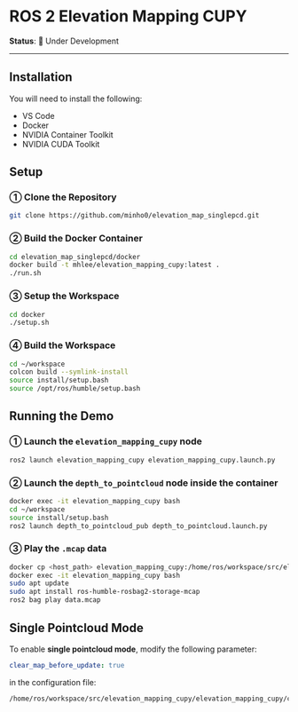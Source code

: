 # ROS 2 Elevation Mapping CUPY

**Status**: 🚧 Under Development  
<!-- ![Elevation Map in ROS 2 Humble with Gazebo ](https://github.com/user-attachments/assets/0dd9ebbe-a90d-486f-9871-81921308fab9) -->

---

## Installation

You will need to install the following:

- VS Code
- Docker
- NVIDIA Container Toolkit
- NVIDIA CUDA Toolkit

## Setup

### ① Clone the Repository

```bash
git clone https://github.com/minho0/elevation_map_singlepcd.git
```



### ② Build the Docker Container

```bash
cd elevation_map_singlepcd/docker
docker build -t mhlee/elevation_mapping_cupy:latest .
./run.sh
```



### ③ Setup the Workspace

```bash
cd docker
./setup.sh
```



### ④ Build the Workspace

```bash
cd ~/workspace
colcon build --symlink-install
source install/setup.bash
source /opt/ros/humble/setup.bash
```



## Running the Demo

### ① Launch the `elevation_mapping_cupy` node

```bash
ros2 launch elevation_mapping_cupy elevation_mapping_cupy.launch.py
```

### ② Launch the `depth_to_pointcloud` node inside the container

```bash
docker exec -it elevation_mapping_cupy bash
cd ~/workspace
source install/setup.bash
ros2 launch depth_to_pointcloud_pub depth_to_pointcloud.launch.py
```

### ③ Play the `.mcap` data

```bash
docker cp <host_path> elevation_mapping_cupy:/home/ros/workspace/src/elevation_mapping_cupy/
docker exec -it elevation_mapping_cupy bash
sudo apt update
sudo apt install ros-humble-rosbag2-storage-mcap
ros2 bag play data.mcap
```



## Single Pointcloud Mode

To enable **single pointcloud mode**, modify the following parameter:

```yaml
clear_map_before_update: true
```

in the configuration file:

```
/home/ros/workspace/src/elevation_mapping_cupy/elevation_mapping_cupy/config/core/core_param.yaml
```
